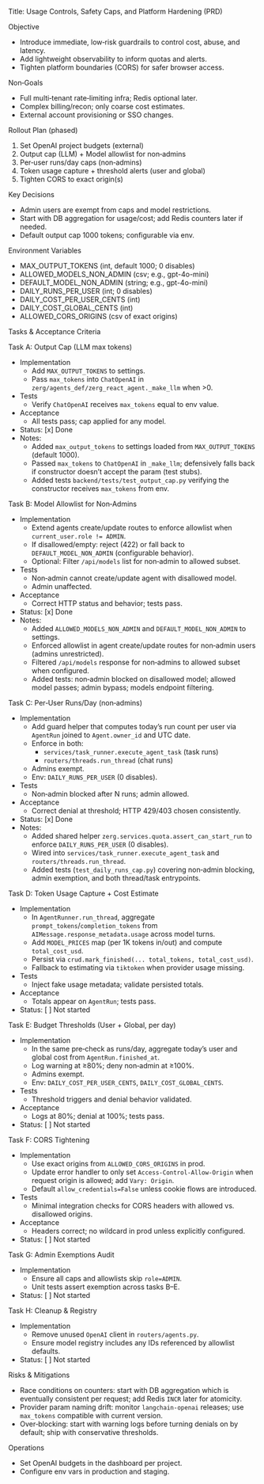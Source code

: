 Title: Usage Controls, Safety Caps, and Platform Hardening (PRD)

Objective
- Introduce immediate, low‑risk guardrails to control cost, abuse, and latency.
- Add lightweight observability to inform quotas and alerts.
- Tighten platform boundaries (CORS) for safer browser access.

Non‑Goals
- Full multi‑tenant rate‑limiting infra; Redis optional later.
- Complex billing/recon; only coarse cost estimates.
- External account provisioning or SSO changes.

Rollout Plan (phased)
1) Set OpenAI project budgets (external)
2) Output cap (LLM) + Model allowlist for non‑admins
3) Per‑user runs/day caps (non‑admins)
4) Token usage capture + threshold alerts (user and global)
5) Tighten CORS to exact origin(s)

Key Decisions
- Admin users are exempt from caps and model restrictions.
- Start with DB aggregation for usage/cost; add Redis counters later if needed.
- Default output cap 1000 tokens; configurable via env.

Environment Variables
- MAX_OUTPUT_TOKENS (int, default 1000; 0 disables)
- ALLOWED_MODELS_NON_ADMIN (csv; e.g., gpt-4o-mini)
- DEFAULT_MODEL_NON_ADMIN (string; e.g., gpt-4o-mini)
- DAILY_RUNS_PER_USER (int; 0 disables)
- DAILY_COST_PER_USER_CENTS (int)
- DAILY_COST_GLOBAL_CENTS (int)
- ALLOWED_CORS_ORIGINS (csv of exact origins)

Tasks & Acceptance Criteria

Task A: Output Cap (LLM max tokens)
- Implementation
  - Add `MAX_OUTPUT_TOKENS` to settings.
  - Pass `max_tokens` into `ChatOpenAI` in `zerg/agents_def/zerg_react_agent._make_llm` when >0.
- Tests
  - Verify `ChatOpenAI` receives `max_tokens` equal to env value.
- Acceptance
  - All tests pass; cap applied for any model.
- Status: [x] Done
- Notes:
  - Added `max_output_tokens` to settings loaded from `MAX_OUTPUT_TOKENS` (default 1000).
  - Passed `max_tokens` to `ChatOpenAI` in `_make_llm`; defensively falls back if constructor doesn’t accept the param (test stubs).
  - Added tests `backend/tests/test_output_cap.py` verifying the constructor receives `max_tokens` from env.

Task B: Model Allowlist for Non‑Admins
- Implementation
  - Extend agents create/update routes to enforce allowlist when `current_user.role != ADMIN`.
  - If disallowed/empty: reject (422) or fall back to `DEFAULT_MODEL_NON_ADMIN` (configurable behavior).
  - Optional: Filter `/api/models` list for non‑admin to allowed subset.
- Tests
  - Non‑admin cannot create/update agent with disallowed model.
  - Admin unaffected.
- Acceptance
  - Correct HTTP status and behavior; tests pass.
- Status: [x] Done
- Notes:
  - Added `ALLOWED_MODELS_NON_ADMIN` and `DEFAULT_MODEL_NON_ADMIN` to settings.
  - Enforced allowlist in agent create/update routes for non‑admin users (admins unrestricted).
  - Filtered `/api/models` response for non‑admins to allowed subset when configured.
  - Added tests: non‑admin blocked on disallowed model; allowed model passes; admin bypass; models endpoint filtering.

Task C: Per‑User Runs/Day (non‑admins)
- Implementation
  - Add guard helper that computes today’s run count per user via `AgentRun` joined to `Agent.owner_id` and UTC date.
  - Enforce in both:
    - `services/task_runner.execute_agent_task` (task runs)
    - `routers/threads.run_thread` (chat runs)
  - Admins exempt.
  - Env: `DAILY_RUNS_PER_USER` (0 disables).
- Tests
  - Non‑admin blocked after N runs; admin allowed.
- Acceptance
  - Correct denial at threshold; HTTP 429/403 chosen consistently.
- Status: [x] Done
- Notes:
  - Added shared helper `zerg.services.quota.assert_can_start_run` to enforce `DAILY_RUNS_PER_USER` (0 disables).
  - Wired into `services/task_runner.execute_agent_task` and `routers/threads.run_thread`.
  - Added tests (`test_daily_runs_cap.py`) covering non‑admin blocking, admin exemption, and both thread/task entrypoints.

Task D: Token Usage Capture + Cost Estimate
- Implementation
  - In `AgentRunner.run_thread`, aggregate `prompt_tokens`/`completion_tokens` from `AIMessage.response_metadata.usage` across model turns.
  - Add `MODEL_PRICES` map (per 1K tokens in/out) and compute `total_cost_usd`.
  - Persist via `crud.mark_finished(... total_tokens, total_cost_usd)`.
  - Fallback to estimating via `tiktoken` when provider usage missing.
- Tests
  - Inject fake usage metadata; validate persisted totals.
- Acceptance
  - Totals appear on `AgentRun`; tests pass.
- Status: [ ] Not started

Task E: Budget Thresholds (User + Global, per day)
- Implementation
  - In the same pre‑check as runs/day, aggregate today’s user and global cost from `AgentRun.finished_at`.
  - Log warning at ≥80%; deny non‑admin at ≥100%.
  - Admins exempt.
  - Env: `DAILY_COST_PER_USER_CENTS`, `DAILY_COST_GLOBAL_CENTS`.
- Tests
  - Threshold triggers and denial behavior validated.
- Acceptance
  - Logs at 80%; denial at 100%; tests pass.
- Status: [ ] Not started

Task F: CORS Tightening
- Implementation
  - Use exact origins from `ALLOWED_CORS_ORIGINS` in prod.
  - Update error handler to only set `Access-Control-Allow-Origin` when request origin is allowed; add `Vary: Origin`.
  - Default `allow_credentials=False` unless cookie flows are introduced.
- Tests
  - Minimal integration checks for CORS headers with allowed vs. disallowed origins.
- Acceptance
  - Headers correct; no wildcard in prod unless explicitly configured.
- Status: [ ] Not started

Task G: Admin Exemptions Audit
- Implementation
  - Ensure all caps and allowlists skip `role=ADMIN`.
  - Unit tests assert exemption across tasks B–E.
- Status: [ ] Not started

Task H: Cleanup & Registry
- Implementation
  - Remove unused `OpenAI` client in `routers/agents.py`.
  - Ensure model registry includes any IDs referenced by allowlist defaults.
- Status: [ ] Not started

Risks & Mitigations
- Race conditions on counters: start with DB aggregation which is eventually consistent per request; add Redis `INCR` later for atomicity.
- Provider param naming drift: monitor `langchain-openai` releases; use `max_tokens` compatible with current version.
- Over‑blocking: start with warning logs before turning denials on by default; ship with conservative thresholds.

Operations
- Set OpenAI budgets in the dashboard per project.
- Configure env vars in production and staging.
